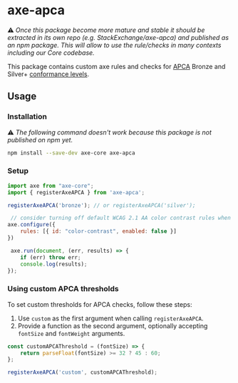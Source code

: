 # axe-apca

⚠️ *Once this package become more mature and stable it should be extracted in its own repo (e.g. StackExchange/axe-apca) and published as an npm package. This will allow to use the rule/checks in many contexts including our Core codebase.*

This package contains custom axe rules and checks for [APCA](https://readtech.org/) Bronze and Silver+ [conformance levels](https://readtech.org/ARC/tests/visual-readability-contrast/?tn=criterion).

## Usage

### Installation

⚠️ *The following command doesn't work because this package is not published on npm yet.*

```bash
npm install --save-dev axe-core axe-apca
```

### Setup

```js
import axe from "axe-core";
import { registerAxeAPCA } from 'axe-apca';

registerAxeAPCA('bronze'); // or registerAxeAPCA('silver');

 // consider turning off default WCAG 2.1 AA color contrast rules when using APCA
axe.configure({
    rules: [{ id: "color-contrast", enabled: false }]
})

 axe.run(document, (err, results) => {
    if (err) throw err;
    console.log(results);
});
```

### Using custom APCA thresholds

To set custom thresholds for APCA checks, follow these steps:

1. Use `custom` as the first argument when calling `registerAxeAPCA`.
1. Provide a function as the second argument, optionally accepting `fontSize` and `fontWeight` arguments.


```js
const customAPCAThreshold = (fontSize) => {
    return parseFloat(fontSize) >= 32 ? 45 : 60;
};

registerAxeAPCA('custom', customAPCAThreshold);
```